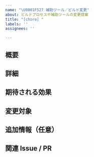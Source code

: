 ```yaml
---
name: "\U0001F527 補助ツール／ビルド変更"
about: ビルドプロセスや補助ツールの変更提案
title: "[chore] "
labels: ''
assignees: ''

---
```


## 概要
<!-- どのようなツールやビルド変更を行いたいのかを簡潔に記載してください -->

## 詳細
<!-- 変更内容や背景などを詳しく記載します -->

## 期待される効果
<!-- この変更によって得られる効果 -->

## 変更対象
<!-- 変更対象のツールやプロセス -->

## 追加情報（任意）
<!-- 参考資料など -->

## 関連 Issue / PR
<!-- Closes #123 のように番号を記載 -->
